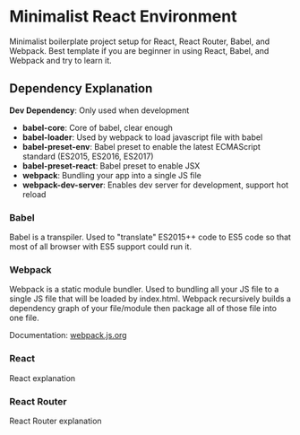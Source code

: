 # Minimalist React Environment
Minimalist boilerplate project setup for React, React Router, Babel, and Webpack. Best template if you are beginner in using React, Babel, and Webpack and try to learn it.

## Dependency Explanation

__Dev Dependency__: Only used when development
* __babel-core__: Core of babel, clear enough
* __babel-loader__: Used by webpack to load javascript file with babel
* __babel-preset-env__: Babel preset to enable the latest ECMAScript standard (ES2015, ES2016, ES2017)
* __babel-preset-react__: Babel preset to enable JSX
* __webpack__: Bundling your app into a single JS file
* __webpack-dev-server__: Enables dev server for development, support hot reload

### Babel
Babel is a transpiler. Used to "translate" ES2015++ code to ES5 code so that most of all browser with ES5 support could run it.

### Webpack
Webpack is a static module bundler. Used to bundling all your JS file to a single JS file that will be loaded by index.html. Webpack recursively builds a dependency graph of your file/module then package all of those file into one file.

Documentation: [webpack.js.org](http://webpack.js.org)

### React
React explanation

### React Router
React Router explanation



